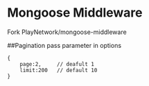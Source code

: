 # Mongoose Middleware

Fork PlayNetwork/mongoose-middleware

##Pagination
pass parameter in options
```
{
	page:2,		// deafult 1
	limit:200	// default 10
}

